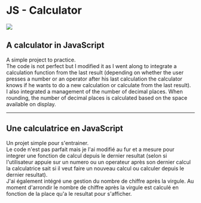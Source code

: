# JS - Calculator
<a href="https://calculator.pruvostbastien.fr/" target="_blank"><img src="https://img.shields.io/badge/ctrl_%2B_click_here_to_see_the_website-324050?style=for-the-badge&logo=github&logoColor=white" /></a>

## A calculator in JavaScript

A simple project to practice.  
The code is not perfect but I modified it as I went along to integrate a calculation function from the last result (depending on whether the user presses a number or an operator after his last calculation the calculator knows if he wants to do a new calculation or calculate from the last result).  
I also integrated a management of the number of decimal places. When rounding, the number of decimal places is calculated based on the space available on display.  

---

## Une calculatrice en JavaScript

Un projet simple pour s'entrainer.  
Le code n'est pas parfait mais je l'ai modifié au fur et a mesure pour integrer une fonction de calcul depuis le dernier resultat (selon si l'utilisateur appuie sur un numero ou un operateur après son dernier calcul la calculatrice sait si il veut faire un nouveau calcul ou calculer depuis le dernier resultat).  
J'ai également intégré une gestion du nombre de chiffre après la virgule. Au moment d'arrondir le nombre de chiffre après la virgule est calculé en fonction de la place qu'a le resultat pour s'afficher.
